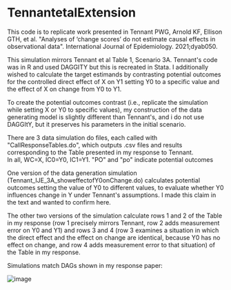 # TennantetalExtension
This code is to replicate work presented in Tennant PWG, Arnold KF, Ellison GTH, et al.
"Analyses of ‘change scores’ do not estimate causal effects in observational data". International Journal of Epidemiology. 2021;dyab050. 

This simulation mirrors Tennant et al Table 1, Scenario 3A. Tennant's code was in R and used DAGGITY but this is recreated in Stata.
I additionally wished to calculate the target estimands by contrasting potential outcomes       
for the controlled direct effect of X on Y1 setting Y0 to a specific value and the effect of X on change from Y0 to Y1.

To create the potential outcomes contrast (i.e., replicate the simulation while setting X or Y0 to specific values),
my construction of the data generating model is slightly different than Tennant's, and i do not use DAGGItY, but it preserves
his parameters in the initial scenario. 

There are 3 data simulation do files, each called with "CallResponseTables.do", which outputs .csv files and results corresponding
to the Table presented in my response to Tennant.  
In all, WC=X, IC0=Y0, IC1=Y1. "PO" and "po" indicate potential outcomes

One version of the data generation simulation (Tennant_IJE_3A_showeffectofY0onChange.do) calculates potential outcomes setting the value of Y0 to different
values, to evaluate whether Y0 influences change in Y under Tennant's assumptions. I made this claim in the text and wanted to confirm here.

The other two versions of the simulation calculate rows 1 and 2 of the Table in my response (row 1 precisely mirrors Tennant,
row 2 adds measurement error on Y0 and Y1) and rows 3 and 4 (row 3 examines a situation in which the direct effect and the effect on change
are identical, because Y0 has no effect on change, and row 4 adds measurement error to that situation) of the Table in my response.

Simulations match DAGs shown in my response paper: 

![image](https://user-images.githubusercontent.com/16063827/144901472-2398f16a-d353-47ca-a4fd-293320c6bc29.png)
